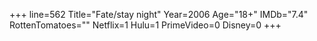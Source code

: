 +++
line=562
Title="Fate/stay night"
Year=2006
Age="18+"
IMDb="7.4"
RottenTomatoes=""
Netflix=1
Hulu=1
PrimeVideo=0
Disney=0
+++

